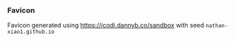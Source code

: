 ### Favicon

Favicon generated using https://icodi.dannyb.co/sandbox with seed `nathan-xiao1.github.io`
